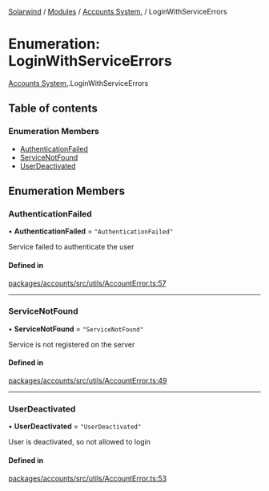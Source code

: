 [Solarwind](../README.md) / [Modules](../modules.md) / [Accounts System.](../modules/Accounts_System_.md) / LoginWithServiceErrors

# Enumeration: LoginWithServiceErrors

[Accounts System.](../modules/Accounts_System_.md).LoginWithServiceErrors

## Table of contents

### Enumeration Members

- [AuthenticationFailed](Accounts_System_.LoginWithServiceErrors.md#authenticationfailed)
- [ServiceNotFound](Accounts_System_.LoginWithServiceErrors.md#servicenotfound)
- [UserDeactivated](Accounts_System_.LoginWithServiceErrors.md#userdeactivated)

## Enumeration Members

### AuthenticationFailed

• **AuthenticationFailed** = ``"AuthenticationFailed"``

Service failed to authenticate the user

#### Defined in

[packages/accounts/src/utils/AccountError.ts:57](https://github.com/antoniopresto/darch/blob/c5cd1c8/packages/accounts/src/utils/AccountError.ts#L57)

___

### ServiceNotFound

• **ServiceNotFound** = ``"ServiceNotFound"``

Service is not registered on the server

#### Defined in

[packages/accounts/src/utils/AccountError.ts:49](https://github.com/antoniopresto/darch/blob/c5cd1c8/packages/accounts/src/utils/AccountError.ts#L49)

___

### UserDeactivated

• **UserDeactivated** = ``"UserDeactivated"``

User is deactivated, so not allowed to login

#### Defined in

[packages/accounts/src/utils/AccountError.ts:53](https://github.com/antoniopresto/darch/blob/c5cd1c8/packages/accounts/src/utils/AccountError.ts#L53)
